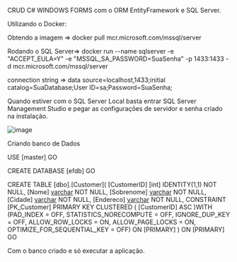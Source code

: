 CRUD C# WINDOWS FORMS com o ORM EntityFramework e SQL Server.

Utilizando o Docker:

Obtendo a imagem => docker pull mcr.microsoft.com/mssql/server

Rodando o SQL Server=> docker run --name sqlserver -e "ACCEPT_EULA=Y" -e "MSSQL_SA_PASSWORD=SuaSenha" -p 1433:1433 -d mcr.microsoft.com/mssql/server

connection string => data source=localhost,1433;initial catalog=SuaDatabase;User ID=sa;Password=SuaSenha;

Quando estiver com o SQL Server Local basta entrar SQL Server Management Studio e pegar as configurações de servidor e senha criado na instalação.

![image](https://user-images.githubusercontent.com/72136257/141782452-5bd8e455-038b-4c0b-b8c0-1bc9288e6c46.png)



Criando banco de Dados

USE [master]
GO

CREATE DATABASE [efdb]
GO

CREATE TABLE [dbo].[Customer](
	[CustomerID] [int] IDENTITY(1,1) NOT NULL,
	[Nome] [varchar](250) NOT NULL,
	[Sobrenome] [varchar](250) NOT NULL,
	[Cidade] [varchar](250) NOT NULL,
	[Endereco] [varchar](250) NOT NULL,
 CONSTRAINT [PK_Customer] PRIMARY KEY CLUSTERED 
(
	[CustomerID] ASC
)WITH (PAD_INDEX = OFF, STATISTICS_NORECOMPUTE = OFF, IGNORE_DUP_KEY = OFF, ALLOW_ROW_LOCKS = ON, ALLOW_PAGE_LOCKS = ON, OPTIMIZE_FOR_SEQUENTIAL_KEY = OFF) ON [PRIMARY]
) ON [PRIMARY]
GO

Com o banco criado e só executar a aplicação.
